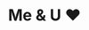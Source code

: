 ---
title: "Me & U ❤️"
description: "false"
pubDate: "June 17 2023"
heroImage: "https://cdn.jsdelivr.net/gh/dont-tattled-on-me/polaroid-cdn/webp/1686934800000/me-n-u.webp"
---